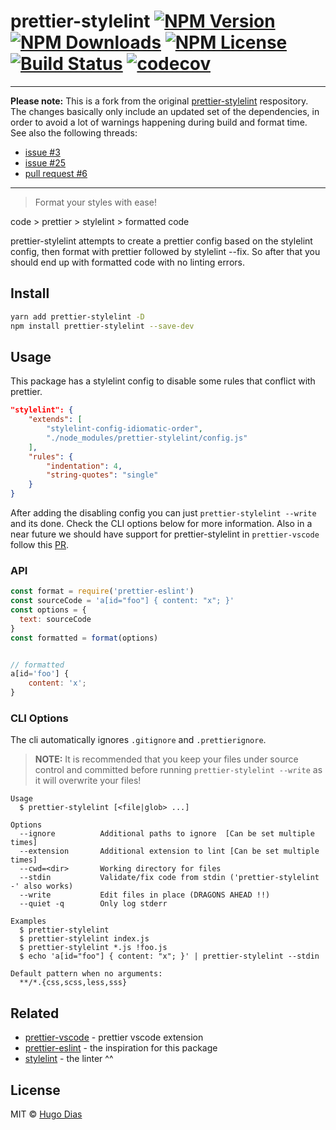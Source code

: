 # prettier-stylelint [![NPM Version](https://img.shields.io/npm/v/prettier-stylelint.svg)](https://www.npmjs.com/package/prettier-stylelint) [![NPM Downloads](https://img.shields.io/npm/dt/prettier-stylelint.svg)](https://www.npmjs.com/package/prettier-stylelint) [![NPM License](https://img.shields.io/npm/l/prettier-stylelint.svg)](https://www.npmjs.com/package/prettier-stylelint) [![Build Status](https://travis-ci.org/hugomrdias/prettier-stylelint.svg?branch=master)](https://travis-ci.org/hugomrdias/prettier-stylelint) [![codecov](https://codecov.io/gh/hugomrdias/prettier-stylelint/branch/master/graph/badge.svg)](https://codecov.io/gh/hugomrdias/prettier-stylelint)

---

**Please note:** This is a fork from the original [prettier-stylelint](https://github.com/hugomrdias/prettier-stylelint/) respository. The changes basically only include an updated set of the dependencies, in order to avoid a lot of warnings happening during build and format time. See also the following threads:

-   [issue #3](https://github.com/hugomrdias/prettier-stylelint/issues/3#issuecomment-446919278)
-   [issue #25](https://github.com/hugomrdias/prettier-stylelint/issues/25)
-   [pull request #6](https://github.com/hugomrdias/prettier-stylelint/pull/6)

---

> Format your styles with ease!

code > prettier > stylelint > formatted code

prettier-stylelint attempts to create a prettier config based on the stylelint config, then format with prettier followed by stylelint --fix. So after that you should end up with formatted code with no linting errors.

## Install

```bash
yarn add prettier-stylelint -D
npm install prettier-stylelint --save-dev
```

## Usage

This package has a stylelint config to disable some rules that conflict with prettier.

```json
"stylelint": {
    "extends": [
        "stylelint-config-idiomatic-order",
        "./node_modules/prettier-stylelint/config.js"
    ],
    "rules": {
        "indentation": 4,
        "string-quotes": "single"
    }
}

```

After adding the disabling config you can just `prettier-stylelint --write` and its done. Check the CLI options below for more information.
Also in a near future we should have support for prettier-stylelint in `prettier-vscode` follow this [PR](https://github.com/prettier/prettier-vscode/pull/218).

### API

```js
const format = require('prettier-eslint')
const sourceCode = 'a[id="foo"] { content: "x"; }'
const options = {
  text: sourceCode
}
const formatted = format(options)


// formatted
a[id='foo'] {
    content: 'x';
}
```

### CLI Options

The cli automatically ignores `.gitignore` and `.prettierignore`.

> **NOTE:** It is recommended that you keep your files under source control and committed
> before running `prettier-stylelint --write` as it will overwrite your files!

```
Usage
  $ prettier-stylelint [<file|glob> ...]

Options
  --ignore          Additional paths to ignore  [Can be set multiple times]
  --extension       Additional extension to lint [Can be set multiple times]
  --cwd=<dir>       Working directory for files
  --stdin           Validate/fix code from stdin ('prettier-stylelint -' also works)
  --write           Edit files in place (DRAGONS AHEAD !!)
  --quiet -q        Only log stderr

Examples
  $ prettier-stylelint
  $ prettier-stylelint index.js
  $ prettier-stylelint *.js !foo.js
  $ echo 'a[id="foo"] { content: "x"; }' | prettier-stylelint --stdin

Default pattern when no arguments:
  **/*.{css,scss,less,sss}
```

## Related

-   [prettier-vscode](https://github.com/esbenp/prettier-vscode) - prettier vscode extension
-   [prettier-eslint](https://github.com/prettier/prettier-eslint) - the inspiration for this package
-   [stylelint](https://github.com/stylelint/stylelint) - the linter ^^

## License

MIT © [Hugo Dias](https://hugodias.me)
